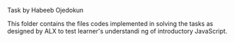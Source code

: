 Task by Habeeb Ojedokun

This folder contains the files codes implemented in solving the tasks as designed by ALX to test learner's understandi
ng of introductory JavaScript.
